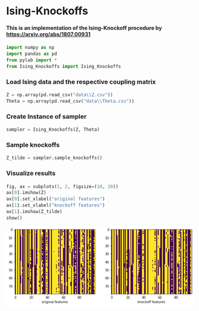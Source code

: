 # Ising-Knockoffs
#### This is an implementation of the Ising-Knockoff procedure by https://arxiv.org/abs/1807.00931



```python
import numpy as np
import pandas as pd
from pylab import *
from Ising_Knockoffs import Ising_Knockoffs
```

### Load Ising data and the respective coupling matrix


```python
Z = np.array(pd.read_csv("data\\Z.csv"))
Theta = np.array(pd.read_csv("data\\Theta.csv"))
```

### Create Instance of sampler


```python
sampler = Ising_Knockoffs(Z, Theta)
```

### Sample knockoffs


```python
Z_tilde = sampler.sample_knockoffs()
```

### Visualize results


```python
fig, ax = subplots(1, 2, figsize=(10, 20))
ax[0].imshow(Z)
ax[0].set_xlabel("original features")
ax[1].set_xlabel("knockoff features")
ax[1].imshow(Z_tilde)
show()
```


![png](output_8_0.png)


